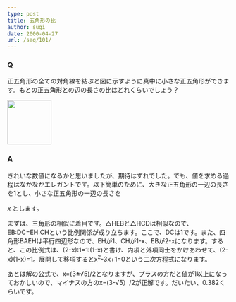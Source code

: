 ```yaml
---
type: post
title: 五角形の比
author: sugi
date: 2000-04-27
url: /saq/101/
---
```

### Q 

正五角形の全ての対角線を結ぶと図に示すように真中に小さな正五角形ができます。もとの正五角形との辺の長さの比はどれくらいでしょう？

<div>
  <img src="/images/saq/pent0.png" width="100" height="100" border="0" />
</div>

### A 

きれいな数値になるかと思いましたが、期待はずれでした。でも、値を求める過程はなかなかエレガントです。以下簡単のために、大きな正五角形の一辺の長さを1とし、小さな正五角形の一辺の長さを
  
<var>x</var> とします。

まずは、三角形の相似に着目です。△HEBと△HCDは相似なので、EB:DC=EH:CHという比例関係が成り立ちます。ここで、DCは1です。また、四角形BAEHは平行四辺形なので、EHが1、CHが1-x、EBが2-xになります。すると、この比例式は、(2-x):1=1:(1-x)と書け、内項と外項同士をかけあわせて、(2-x)(1-x)=1。展開して移項するとx<sup>2</sup>-3x+1=0という二次方程式になります。

あとは解の公式で、x=(3&plusmn;&radic;5)/2となりますが、プラスの方だと値が1以上になっておかしいので、マイナスの方のx=(3-&radic;5）/2が正解です。だいたい、0.382くらいです。
